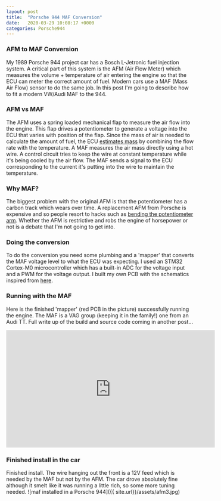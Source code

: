 ```yaml
---
layout: post
title:  "Porsche 944 MAF Conversion"
date:   2020-03-29 10:08:17 +0000
categories: Porsche944
---
```

### AFM to MAF Conversion
My 1989 Porsche 944 project car has a Bosch L-Jetronic fuel injection system. A critical part of this system is the AFM (Air Flow Meter) which measures the volume + temperature of air entering the engine so that the ECU can meter the correct amount of fuel. Modern cars use a MAF (Mass Air Flow) sensor to do the same job. In this post I'm going to describe how to fit a modern VW/Audi MAF to the 944.

### AFM vs MAF
The AFM uses a spring loaded mechanical flap to measure the air flow into the engine. This flap drives a potentiometer to generate a voltage into the ECU that varies with position of the flap. Since the mass of air is needed to calculate the amount of fuel, the ECU [estimates mass][gaslaw] by combining the flow rate with the temperature. A MAF measures the air mass directly using a hot wire. A control circuit tries to keep the wire at constant temperature while it's being cooled by the air flow. The MAF sends a signal to the ECU corresponding to the current it's putting into the wire to maintain the temperature.

### Why MAF?
The biggest problem with the original AFM is that the potentiometer has a carbon track which wears over time. A replacement AFM from Porsche is expensive and so people resort to hacks such as [bending the potentiometer arm][clarksgarage]. Whether the AFM is restrictive and robs the engine of horsepower or not is a debate that I'm not going to get into.

### Doing the conversion
To do the conversion you need some plumbing and a 'mapper' that converts the MAF voltage level to what the ECU was expecting. I used an STM32 Cortex-M0 microcontroller which has a built-in ADC for the voltage input and a PWM for the voltage output. I built my own PCB with the schematics inspired from [here][stm32dev].

### Running with the MAF
Here is the finished 'mapper' (red PCB in the picture) successfully running the engine. The MAF is a VAG group (keeping it in the family!) one from an Audi TT. Full write up of the build and source code coming in another post...
<iframe width="560" height="315" src="https://www.youtube-nocookie.com/embed/9davtq7FP1U" frameborder="0" allow="accelerometer; autoplay; encrypted-media; gyroscope; picture-in-picture" allowfullscreen></iframe>

### Finished install in the car
Finished install. The wire hanging out the front is a 12V feed which is needed by the MAF but not by the AFM. The car drove absolutely fine although it smelt like it was running a little rich, so some more tuning needed.
![maf installed in a Porsche 944]({{ site.url}}/assets/afm3.jpg)

[gaslaw]: https://en.wikipedia.org/wiki/Ideal_gas_law
[clarksgarage]: http://www.clarks-garage.com/shop-manual/elect-22.htm
[stm32dev]: https://andybrown.me.uk/2015/10/31/stm32f042dev/
